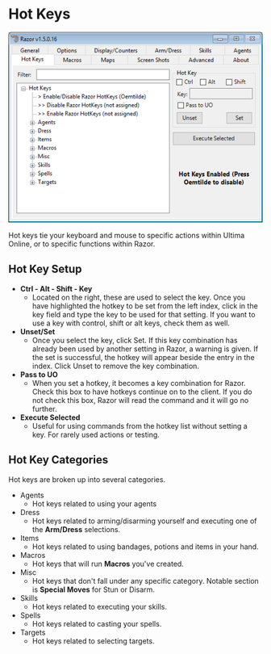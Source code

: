 # Hot Keys

![displayscounters](images/hotkeys.png)

Hot keys tie your keyboard and mouse to specific actions within Ultima Online, or to specific functions within Razor.

## Hot Key Setup

* **Ctrl - Alt - Shift - Key**
    * Located on the right, these are used to select the key. Once you have highlighted the hotkey to be set from the left index, click in the key field and type the key to be used for that setting. If you want to use a key with control, shift or alt keys, check them as well.
* **Unset/Set**
    * Once you select the key, click Set. If this key combination has already been used by another setting in Razor, a warning is given. If the set is successful, the hotkey will appear beside the entry in the index. Click Unset to remove the key combination.
* **Pass to UO**
    * When you set a hotkey, it becomes a key combination for Razor. Check this box to have hotkeys continue on to the client. If you do not check this box, Razor will read the command and it will go no further.
* **Execute Selected**
    * Useful for using commands from the hotkey list without setting a key. For rarely used actions or testing.

## Hot Key Categories

Hot keys are broken up into several categories.

* Agents
    * Hot keys related to using your agents
* Dress
    * Hot keys related to arming/disarming yourself and executing one of the **Arm/Dress** selections.
* Items
    * Hot keys related to using bandages, potions and items in your hand.
* Macros
    * Hot keys that will run **Macros** you've created.
* Misc
    * Hot keys that don't fall under any specific category. Notable section is **Special Moves** for Stun or Disarm.
* Skills
    * Hot keys related to executing your skills.
* Spells
    * Hot keys related to casting your spells.
* Targets
    * Hot keys related to selecting targets.